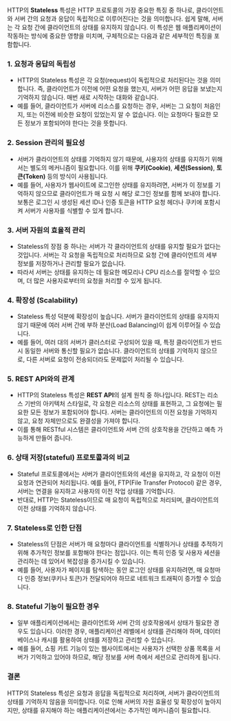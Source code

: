 

HTTP의 **Stateless** 특성은 HTTP 프로토콜의 가장 중요한 특징 중 하나로, 클라이언트와 서버 간의 요청과 응답이 독립적으로 이루어진다는 것을 의미합니다. 쉽게 말해, 서버는 각 요청 간에 클라이언트의 상태를 유지하지 않습니다. 이 특성은 웹 애플리케이션이 작동하는 방식에 중요한 영향을 미치며, 구체적으로는 다음과 같은 세부적인 특징을 포함합니다.

### 1. **요청과 응답의 독립성**
   - HTTP의 Stateless 특성은 각 요청(request)이 독립적으로 처리된다는 것을 의미합니다. 즉, 클라이언트가 이전에 어떤 요청을 했는지, 서버가 어떤 응답을 보냈는지 기억하지 않습니다. 매번 새로 시작하는 대화와 같습니다.
   - 예를 들어, 클라이언트가 서버에 리소스를 요청하는 경우, 서버는 그 요청이 처음인지, 또는 이전에 비슷한 요청이 있었는지 알 수 없습니다. 이는 요청마다 필요한 모든 정보가 포함되어야 한다는 것을 뜻합니다.

### 2. **Session 관리의 필요성**
   - 서버가 클라이언트의 상태를 기억하지 않기 때문에, 사용자의 상태를 유지하기 위해서는 별도의 메커니즘이 필요합니다. 이를 위해 **쿠키(Cookie)**, **세션(Session)**, **토큰(Token)** 등의 방식이 사용됩니다.
   - 예를 들어, 사용자가 웹사이트에 로그인한 상태를 유지하려면, 서버가 이 정보를 기억하지 않으므로 클라이언트가 매 요청 시 해당 로그인 정보를 함께 보내야 합니다. 보통은 로그인 시 생성된 세션 ID나 인증 토큰을 HTTP 요청 헤더나 쿠키에 포함시켜 서버가 사용자를 식별할 수 있게 합니다.

### 3. **서버 자원의 효율적 관리**
   - Stateless의 장점 중 하나는 서버가 각 클라이언트의 상태를 유지할 필요가 없다는 것입니다. 서버는 각 요청을 독립적으로 처리하므로 요청 간에 클라이언트의 세부 정보를 저장하거나 관리할 필요가 없습니다.
   - 따라서 서버는 상태를 유지하는 데 필요한 메모리나 CPU 리소스를 절약할 수 있으며, 더 많은 사용자로부터의 요청을 처리할 수 있게 됩니다.

### 4. **확장성 (Scalability)**
   - Stateless 특성 덕분에 확장성이 높습니다. 서버가 클라이언트의 상태를 유지하지 않기 때문에 여러 서버 간에 부하 분산(Load Balancing)이 쉽게 이루어질 수 있습니다.
   - 예를 들어, 여러 대의 서버가 클러스터로 구성되어 있을 때, 특정 클라이언트가 반드시 동일한 서버와 통신할 필요가 없습니다. 클라이언트의 상태를 기억하지 않으므로, 다른 서버로 요청이 전송되더라도 문제없이 처리될 수 있습니다.

### 5. **REST API와의 관계**
   - HTTP의 Stateless 특성은 **REST API**의 설계 원칙 중 하나입니다. REST는 리소스 기반의 아키텍처 스타일로, 각 요청은 리소스의 상태를 표현하고, 그 요청에는 필요한 모든 정보가 포함되어야 합니다. 서버는 클라이언트의 이전 요청을 기억하지 않고, 요청 자체만으로도 완결성을 가져야 합니다.
   - 이를 통해 RESTful 시스템은 클라이언트와 서버 간의 상호작용을 간단하고 예측 가능하게 만들어 줍니다.

### 6. **상태 저장(stateful) 프로토콜과의 비교**
   - Stateful 프로토콜에서는 서버가 클라이언트와의 세션을 유지하고, 각 요청이 이전 요청과 연관되어 처리됩니다. 예를 들어, FTP(File Transfer Protocol) 같은 경우, 서버는 연결을 유지하고 사용자의 이전 작업 상태를 기억합니다.
   - 반대로, HTTP는 Stateless이므로 매 요청이 독립적으로 처리되며, 클라이언트의 이전 상태를 기억하지 않습니다.

### 7. **Stateless로 인한 단점**
   - Stateless의 단점은 서버가 매 요청마다 클라이언트를 식별하거나 상태를 추적하기 위해 추가적인 정보를 포함해야 한다는 점입니다. 이는 특히 인증 및 사용자 세션을 관리하는 데 있어서 복잡성을 증가시킬 수 있습니다.
   - 예를 들어, 사용자가 페이지를 탐색하는 동안 로그인 상태를 유지하려면, 매 요청마다 인증 정보(쿠키나 토큰)가 전달되어야 하므로 네트워크 트래픽이 증가할 수 있습니다.

### 8. **Stateful 기능이 필요한 경우**
   - 일부 애플리케이션에서는 클라이언트와 서버 간의 상호작용에서 상태가 필요한 경우도 있습니다. 이러한 경우, 애플리케이션 레벨에서 상태를 관리해야 하며, 데이터베이스나 캐시를 활용하여 상태를 저장하고 관리할 수 있습니다.
   - 예를 들어, 쇼핑 카트 기능이 있는 웹사이트에서는 사용자가 선택한 상품 목록을 서버가 기억하고 있어야 하므로, 해당 정보를 서버 측에서 세션으로 관리하게 됩니다.

### 결론
HTTP의 Stateless 특성은 요청과 응답을 독립적으로 처리하며, 서버가 클라이언트의 상태를 기억하지 않음을 의미합니다. 이로 인해 서버의 자원 효율성 및 확장성이 높아지지만, 상태를 유지해야 하는 애플리케이션에서는 추가적인 메커니즘이 필요합니다.